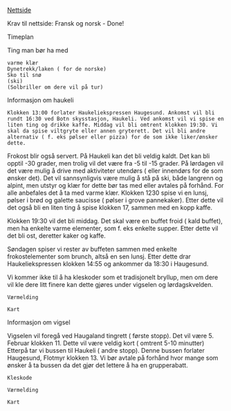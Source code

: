 [Nettside](plunun.github.io)

Krav til nettside:
	Fransk og norsk
	- Done!



Timeplan

Ting man bør ha med

	varme klær
	Dynetrekk/laken ( for de norske)
	Sko til snø
	(ski)
	(Solbriller om dere vil på tur)



Informasjon om haukeli

	Klokken 13:00 forlater Haukeliekspressen Haugesund. Ankomst vil bli rundt 16:30 ved Botn skysstasjon, Haukeli. Ved ankomst vil vi spise en liten ting og drikke kaffe. Middag vil bli omtrent klokken 19:30. Vi skal da spise viltgryte eller annen gryterett. Det vil bli andre alternativ ( f. eks pølser eller pizza) for de som ikke liker/ønsker dette. 

Frokost blir også servert. På Haukeli kan det bli veldig kaldt. Det kan bli opptil -30 grader, men trolig vil det være fra -5 til -15 grader. På lørdagen vil det være mulig å drive med aktiviteter utendørs ( eller innendørs for de som ønsker det). Det vil sannsynligvis være mulig å stå på ski, både langrenn og alpint, men utstyr og klær for dette bør tas med eller avtales på forhånd. For alle anbefales det å ta med varme klær. Klokken 1230 spise vi en lunsj, pølser i brød og galette saucisse ( pølser i grove pannekaker). Etter dette vil det også bli en liten ting å spise klokken 17, sammen med en kopp kaffe. 

Klokken 19:30 vil det bli middag. Det skal være en buffet froid ( kald buffet), men ha enkelte varme elementer, som f. eks enkelte supper. Etter dette vil det bli ost, deretter kaker og kaffe.

Søndagen spiser vi rester av buffeten sammen med enkelte frokostelementer som brunch, altså en sen lunsj. Etter dette drar Haukeliekspressen klokken 14:55 og ankommer da 18:30 i Haugesund.

Vi kommer ikke til å ha kleskoder som et tradisjonelt bryllup, men om dere vil kle dere litt finere kan dette gjøres under vigselen og lørdagskvelden.

	Værmelding

	Kart

Informasjon om vigsel

Vigselen vil foregå ved Haugaland tingrett ( første stopp). Det vil være 5. Februar klokken 11. Dette vil være veldig kort ( omtrent 5-10 minutter) Etterpå tar vi bussen til Haukeli ( andre stopp). Denne bussen forlater Haugesund, Flotmyr klokken 13. Vi bør avtale på forhånd hvor mange som ønsker å ta bussen da det gjør det lettere å ha en grupperabatt.

	Kleskode

	Værmelding

	Kart
